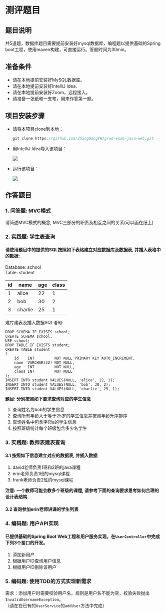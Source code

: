 # 测评题目
## 题目说明

共5道题，数据库题目需要提前安装好mysql数据库，编程题以提供基础的Spring boot工程，使用maven构建，可直接运行。答题时间为30min。



## 准备条件

* 请在本地提前安装好MySQL数据库。
* 请在本地提前安装好IntelliJ Idea.
* 请在本地提前安装好Zoom，远程接入。
* 请准备一张纸和一支笔，用来作答第一题。



## 项目安装步骤

* 请将本项目clone到本地：

  ```java
  git clone https://github.com/ZhangGangTW/grad-exam-java-web.git
  ```

* 用IntelliJ Idea导入该项目：

  ![](http://ww1.sinaimg.cn/large/af4e9f79ly1g2x5i4676kj20tu152gq8.jpg)

* 运行该项目：

  ![](http://ww1.sinaimg.cn/large/af4e9f79ly1g2x5kkc1ebj22500r24b4.jpg)

## 作答题目

### 1. 问答题: MVC模式

请简述MVC模式的概念, MVC三部分的职责及相互之间的关系(可以画在纸上)

### 2. 实践题: 学生表查询

#### 请使用题目中的提供的SQL按照如下表格建立对应数据库及数据表, 并插入表格中的数据:

Database: school   
Table: student                    

| id        | name      | age       | class     |
|-----------|-----------|-----------|-----------|
| 1         | alice     | 22        | 1         |
| 2         | bob       | 30        | 2         |
| 3         | charlie   | 25        | 1         |

建库建表及插入数据SQL语句: 
```mysql
DROP SCHEMA IF EXISTS school;   
CREATE SCHEMA school;  
USE school;    
DROP TABLE IF EXISTS student;    
CREATE TABLE student  
(    
    id    INT         NOT NULL PRIMARY KEY AUTO_INCREMENT,    
    name  VARCHAR(32) NOT NULL,  
    age   INT         NOT NULL,  
    class INT         NOT NULL    
);  
INSERT INTO student VALUES(NULL, 'alice', 22, 1);  
INSERT INTO student VALUES(NULL, 'bob', 30, 2);  
INSERT INTO student VALUES(NULL, 'charlie', 25, 1);  
```

**题目: 分别按照如下要求查询对应的学生信息**

1. 查询姓名为bob的学生信息
2. 查询所有年龄大于等于25岁的学生信息并按照年龄升序排序
3. 查询姓名中包含字母a的学生信息
4. 按照班级统计每个班级包含多少名学生



### 3. 实践题: 教师表建表查询

#### 3.1 按照如下信息建立对应的数据表, 并插入数据

1. david老师负责1班和2班的java课程
2. erin老师负责1班的mysql课程
3. frank老师负责2班的mysql课程

**注意: 一个教师可能会教多个班级的课程, 请参考下面的查询要求思考如何合理的设计表结构**

#### 3.2 查询参加erin老师讲课的学生列表



### 4. 编码题: 用户API实现

#### 已提供基础的Spring Boot Web工程和用户服务实现，在```UserController```中完成下列3个接口的开发。
1. 添加新用户
2. 根据用户ID查询用户信息
3. 根据用户ID删除该用户



### 5. 编码题: 使用TDD的方式实现新需求

需求：添加用户时需要校验用户名，规则是用户名不能为空，校验失败抛出```InvalidUsernameException```。  
（请在在已有的```UserService```的```addUser```方法中完成）